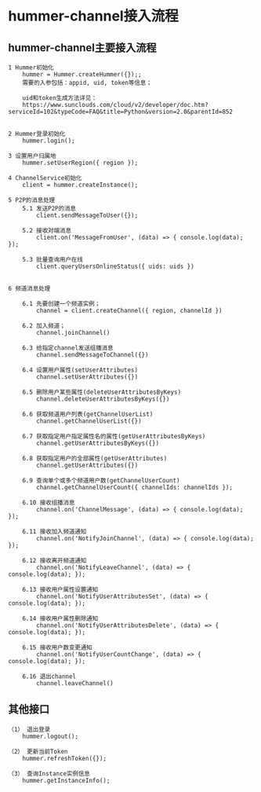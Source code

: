 
# hummer-channel接入流程

## hummer-channel主要接入流程

	1 Hummer初始化
		hummer = Hummer.createHummer({});;
		需要的入参包括：appid, uid, token等信息；
		
		uid和token生成方法详见：
		https://www.sunclouds.com/cloud/v2/developer/doc.htm?serviceId=102&typeCode=FAQ&title=Python&version=2.0&parentId=852


	2 Hummer登录初始化
		hummer.login();

	3 设置用户归属地
		hummer.setUserRegion({ region });

	4 ChannelService初始化
		client = hummer.createInstance();

	5 P2P的消息处理
		5.1 发送P2P的消息
			client.sendMessageToUser({});

		5.2 接收对端消息
			client.on('MessageFromUser', (data) => { console.log(data); });
		
		5.3 批量查询用户在线
			client.queryUsersOnlineStatus({ uids: uids })


	6 频道消息处理
	
		6.1 先要创建一个频道实例；
			channel = client.createChannel({ region, channelId })
		
		6.2 加入频道；
			channel.joinChannel()
		
		6.3 给指定channel发送组播消息
			channel.sendMessageToChannel({})

		6.4 设置用户属性(setUserAttributes)
			channel.setUserAttributes({})
		
		6.5 删除用户某些属性(deleteUserAttributesByKeys)
			channel.deleteUserAttributesByKeys({})

		6.6 获取频道用户列表(getChannelUserList)
			channel.getChannelUserList({})
		
		6.7 获取指定用户指定属性名的属性(getUserAttributesByKeys)
			channel.getUserAttributesByKeys({})

		6.8 获取指定用户的全部属性(getUserAttributes)
			channel.getUserAttributes({})
		
		6.9 查询单个或多个频道用户数(getChannelUserCount)
			channel.getChannelUserCount({ channelIds: channelIds });
		
		6.10 接收组播消息
			channel.on('ChannelMessage', (data) => { console.log(data); });
		
		6.11 接收加入频道通知
			channel.on('NotifyJoinChannel', (data) => { console.log(data); });
		
		6.12 接收离开频道通知
			channel.on('NotifyLeaveChannel', (data) => { console.log(data); });
		
		6.13 接收用户属性设置通知
			channel.on('NotifyUserAttributesSet', (data) => { console.log(data); });
		
		6.14 接收用户属性删除通知
			channel.on('NotifyUserAttributesDelete', (data) => { console.log(data); });
		
		6.15 接收用户数变更通知
			channel.on('NotifyUserCountChange', (data) => { console.log(data); });
		
		6.16 退出channel
			channel.leaveChannel()
		


## 其他接口
	（1） 退出登录
		hummer.logout();
		
	（2） 更新当前Token
		hummer.refreshToken({});
	
	（3） 查询Instance实例信息
		hummer.getInstanceInfo();
